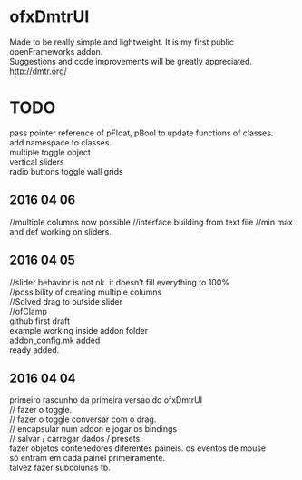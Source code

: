 # ofxDmtrUI

Made to be really simple and lightweight.
It is my first public openFrameworks addon.  
Suggestions and code improvements will be greatly appreciated. 
http://dmtr.org/ 


# TODO
pass pointer reference of pFloat, pBool to update functions of classes.  
add namespace to classes.  
multiple toggle object  
vertical sliders  
radio buttons
toggle wall grids

## 2016 04 06  
//multiple columns now possible
//interface building from text file
//min max and def working on sliders.

## 2016 04 05  
//slider behavior is not ok. it doesn’t fill everything to 100%  
//possibility of creating multiple columns  
//Solved drag to outside slider  
//ofClamp  
github first draft  
example working inside addon folder  
addon_config.mk added  
ready added.  

## 2016 04 04  
primeiro rascunho da primeira versao do ofxDmtrUI  
// fazer o toggle.  
// fazer o toggle conversar com o drag.  
// encapsular num addon e jogar os bindings  
// salvar / carregar dados / presets.  
fazer objetos contenedores diferentes paineis. os eventos de mouse  
só entram em cada painel primeiramente.  
talvez fazer subcolunas tb.  